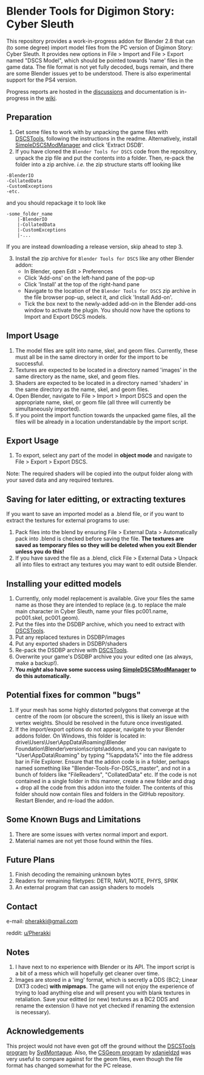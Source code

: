 # Blender Tools for Digimon Story: Cyber Sleuth
This repository provides a work-in-progress addon for Blender 2.8 that can (to some degree) import model files from the PC version of Digimon Story: Cyber Sleuth. It provides new options in File > Import and File > Export named "DSCS Model", which should be pointed towards 'name' files in the game data. The file format is not yet fully decoded, bugs remain, and there are some Blender issues yet to be understood. There is also experimental support for the PS4 version.

Progress reports are hosted in the [discussions](https://github.com/Pherakki/Blender-Tools-for-DSCS/discussions/1) and documentation is in-progress in the [wiki](https://github.com/Pherakki/Blender-Tools-for-DSCS/wiki).

## Preparation
1. Get some files to work with by unpacking the game files with [DSCSTools](https://github.com/SydMontague/DSCSTools), following the instructions in the readme. Alternatively, install [SimpleDSCSModManager](https://github.com/Pherakki/SimpleDSCSModManager) and click 'Extract DSDB'.
2. If you have cloned the `Blender Tools for DSCS` code from the repository, unpack the zip file and put the contents into a folder. Then, re-pack the folder into a zip archive.
_i.e._ the zip structure starts off looking like
```
-BlenderIO
-CollatedData
-CustomExceptions
-etc.
```
and you should repackage it to look like
```
-some_folder_name
    |-BlenderIO
    |-CollatedData
    |-CustomExceptions
    |-...
```
If you are instead downloading a release version, skip ahead to step 3.

3. Install the zip archive for `Blender Tools for DSCS` like any other Blender addon:
    * In Blender, open Edit > Preferences
    * Click 'Add-ons' on the left-hand pane of the pop-up
    * Click 'Install' at the top of the right-hand pane
    * Navigate to the location of the `Blender Tools for DSCS` zip archive in the file browser pop-up, select it, and click 'Install Add-on'.
    * Tick the box next to the newly-added add-on in the Blender add-ons window to activate the plugin. You should now have the options to Import and Export DSCS models.

## Import Usage
1. The model files are split into name, skel, and geom files. Currently, these must all be in the same directory in order for the import to be successful.
2. Textures are expected to be located in a directory named 'images' in the same directory as the name, skel, and geom files.
3. Shaders are expected to be located in a directory named 'shaders' in the same directory as the name, skel, and geom files.
4. Open Blender, navigate to File > Import > Import DSCS and open the appropriate name, skel, or geom file (all three will currently be simultaneously imported).
5. If you point the import function towards the unpacked game files, all the files will be already in a location understandable by the import script.

## Export Usage
1. To export, select any part of the model in **object mode** and navigate to File > Export > Export DSCS.

Note: The required shaders will be copied into the output folder along with your saved data and any required textures.

## Saving for later editting, or extracting textures
If you want to save an imported model as a .blend file, or if you want to extract the textures for external programs to use:
1. Pack files into the blend by ensuring File > External Data > Automatically pack into .blend is checked before saving the file. **The textures are saved as temporary files so they will be deleted when you exit Blender unless you do this!**
2. If you have saved the file as a .blend, click File > External Data > Unpack all into files to extract any textures you may want to edit outside Blender.

## Installing your editted models
1. Currently, only model replacement is available. Give your files the same name as those they are intended to replace (e.g. to replace the male main character in Cyber Sleuth, name your files pc001.name, pc001.skel, pc001.geom).
2. Put the files into the DSDBP archive, which you need to extract with [DSCSTools](https://github.com/SydMontague/DSCSTools).
3. Put any replaced textures in DSDBP/images
4. Put any exported shaders in DSDBP/shaders
5. Re-pack the DSDBP archive with [DSCSTools](https://github.com/SydMontague/DSCSTools).
6. Overwrite your game's DSDBP archive you your edited one (as always, make a backup!).
7. **You *might* also have some success using [SimpleDSCSModManager](https://github.com/Pherakki/SimpleDSCSModManager) to do this automatically.**

## Potential fixes for common "bugs"
1. If your mesh has some highly distorted polygons that converge at the centre of the room (or obscure the screen), this is likely an issue with vertex weights. Should be resolved in the future once investigated.
2. If the import/export options do not appear, navigate to your Blender addons folder. On Windows, this folder is located in: drive\Users\User\AppData\Roaming\Blender Foundation\Blender\version\scripts\addons, and you can navigate to "User\AppData\Roaming\" by typing "%appdata%" into the file address bar in File Explorer. Ensure that the addon code is in a folder, perhaps named something like "Blender-Tools-For-DSCS_master", and not in a bunch of folders like "FileReaders", "CollatedData" etc. If the code is not contained in a single folder in this manner, create a new folder and drag + drop all the code from this addon into the folder. The contents of this folder should now contain files and folders in the GitHub repository. Restart Blender, and re-load the addon.
   
## Some Known Bugs and Limitations
1. There are some issues with vertex normal import and export.
2. Material names are not yet those found within the files.

## Future Plans
1. Finish decoding the remaining unknown bytes
2. Readers for remaining filetypes: DETR, NAVI, NOTE, PHYS, SPRK
3. An external program that can assign shaders to models

## Contact
e-mail: pherakki@gmail.com

reddit: [u/Pherakki](https://www.reddit.com/user/Pherakki)

## Notes
1. I have next to no experience with Blender or its API. The import script is a bit of a mess which will hopefully get cleaner over time.
2. Images are stored in a 'img' format, which is secretly a DDS (BC2; Linear DXT3 codec) **with mipmaps**. The game will not enjoy the experience of trying to load anything else and will present you with blank textures in retaliation. Save your editted (or new) textures as a BC2 DDS and rename the extension (I have not yet checked if renaming the extension is necessary).

## Acknowledgements
This project would not have even got off the ground without the [DSCSTools program](https://github.com/SydMontague/DSCSTools) by [SydMontague](https://github.com/SydMontague). Also, the [CSGeom program](https://github.com/xdanieldzd/CSGeom) by [xdanieldzd](https://github.com/xdanieldzd) was very useful to compare against for the geom files, even though the file format has changed somewhat for the PC release.
